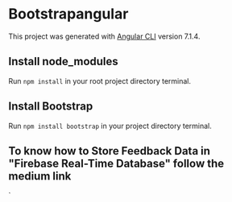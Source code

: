 # Bootstrapangular

This project was generated with [Angular CLI](https://github.com/angular/angular-cli) version 7.1.4.

## Install node_modules

Run `npm install` in your root project directory terminal.

## Install Bootstrap

Run `npm install bootstrap` in your project directory terminal.

## To know how to Store Feedback Data in "Firebase Real-Time Database" follow the medium link

`
